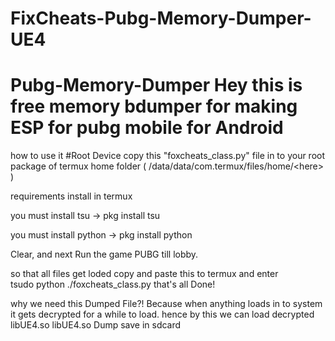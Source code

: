 # FixCheats-Pubg-Memory-Dumper-UE4
# Pubg-Memory-Dumper Hey this is free memory bdumper for making ESP for pubg mobile for Android

how to use it 
#Root Device copy this "foxcheats_class.py" 
file in to your root package of termux home 
folder ( /data/data/com.termux/files/home/&lt;here> )  

requirements install in termux     

you must install tsu -> pkg install tsu     

you must install python -> pkg install python  

Clear, and next Run the game PUBG till lobby. 

so that all files get loded copy and paste this to termux and enter             
tsudo python ./foxcheats_class.py  that's all Done!  

why we need this Dumped File?!  Because when anything loads in to system it gets decrypted for a while to load. 
hence by this we can load decrypted libUE4.so   libUE4.so Dump save in sdcard
